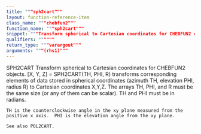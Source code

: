 ```yaml
---
title: """sph2cart"""
layout: function-reference-item
class_name: """chebfun2"""
function_name: """sph2cart"""
snippet: """Transform spherical to Cartesian coordinates for CHEBFUN2 objects."""
qualifiers: """"""
return_type: """varargout"""
arguments: """(rhs1)"""
---
```


 SPH2CART   Transform spherical to Cartesian coordinates for CHEBFUN2 objects.
    [X, Y, Z] = SPH2CART(TH, PHI, R) transforms corresponding elements of data
    stored in spherical coordinates (azimuth TH, elevation PHI, radius R) to
    Cartesian coordinates X,Y,Z.  The arrays TH, PHI, and R must be the same
    size (or any of them can be scalar).  TH and PHI must be in radians.
 
    TH is the counterclockwise angle in the xy plane measured from the
    positive x axis.  PHI is the elevation angle from the xy plane.
 
    See also POL2CART.
